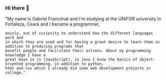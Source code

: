 ### Hi there 👋

<!--
**gabrielfrancimat1224/gabrielfrancimat1224** is a ✨ _special_ ✨ repository because its `README.md` (this file) appears on your GitHub profile.

Here are some ideas to get you started:

- 🔭 I’m currently working on ...
- 🌱 I’m currently learning ...
- 👯 I’m looking to collaborate on ...
- 🤔 I’m looking for help with ...
- 💬 Ask me about ...
- 📫 How to reach me: ...
- 😄 Pronouns: ...
- ⚡ Fun fact: ...

--> "My name is Gabriel Francimat and I'm studying at the UNIFOR university in Fortaleza, Ceará and I became a programmer,
    mainly, out of curiosity to understand how the different languages work and
    in which they are used and for having a great desire to learn them in addition to producing programs that
    benefit people and facilitate their actions. About my programming knowledge I have a
    great base in js (JavaScript), in Java I know the basics of object-oriented programming, in addition to python,
    html and css which I already did some web development projects in college."
